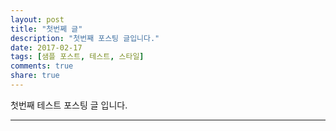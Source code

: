 ```yaml
---
layout: post
title: "첫번쩨 글"
description: "첫번째 포스팅 글입니다."
date: 2017-02-17
tags: [샘플 포스트, 테스트, 스타일]
comments: true
share: true
---
```


첫번째 테스트 포스팅 글 입니다.

---